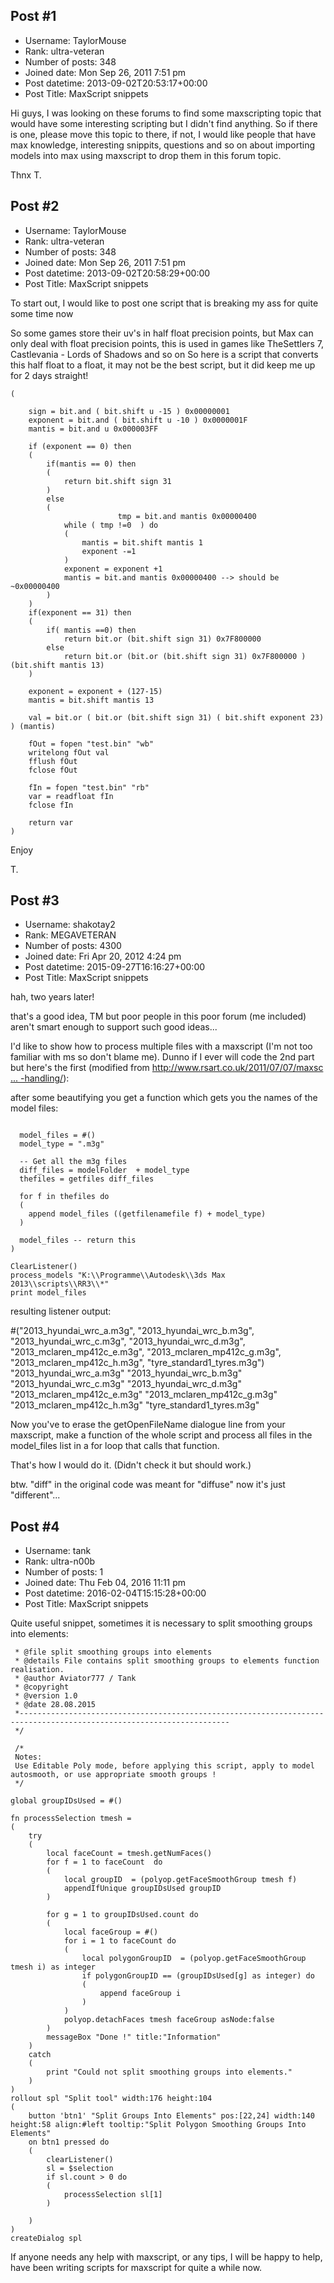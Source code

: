 ## Post #1
- Username: TaylorMouse
- Rank: ultra-veteran
- Number of posts: 348
- Joined date: Mon Sep 26, 2011 7:51 pm
- Post datetime: 2013-09-02T20:53:17+00:00
- Post Title: MaxScript snippets

Hi guys, I was looking on these forums to find some maxscripting topic that would have some interesting scripting but I didn't find anything. 
So if there is one, please move this topic to there, if not, I would like people that have max knowledge, interesting snippits, questions and so on about importing models into max using maxscript to drop them in this forum topic.

Thnx
T.
## Post #2
- Username: TaylorMouse
- Rank: ultra-veteran
- Number of posts: 348
- Joined date: Mon Sep 26, 2011 7:51 pm
- Post datetime: 2013-09-02T20:58:29+00:00
- Post Title: MaxScript snippets

To start out, I would like to post one script that is breaking my ass for quite some time now

So some games store their uv's in half float precision points, but Max can only deal with float precision points, 
this is used in games like TheSettlers 7, Castlevania - Lords of Shadows and so on
So here is a script that converts this half float to a float, it may not be the best script, but it did keep me up for 2 days straight!

```
(

	sign = bit.and ( bit.shift u -15 ) 0x00000001
	exponent = bit.and ( bit.shift u -10 ) 0x0000001F
	mantis = bit.and u 0x000003FF

	if (exponent == 0) then
	(
		if(mantis == 0) then
		(
			return bit.shift sign 31
		)
		else
		(
                        tmp = bit.and mantis 0x00000400
			while ( tmp !=0  ) do
			(
				mantis = bit.shift mantis 1
				exponent -=1
			)
			exponent = exponent +1	
			mantis = bit.and mantis 0x00000400 --> should be ~0x00000400
		)
	)
	if(exponent == 31) then
	(
		if( mantis ==0) then 
			return bit.or (bit.shift sign 31) 0x7F800000
		else
			return bit.or (bit.or (bit.shift sign 31) 0x7F800000 ) (bit.shift mantis 13)
	)	
	
	exponent = exponent + (127-15)
	mantis = bit.shift mantis 13
	
	val = bit.or ( bit.or (bit.shift sign 31) ( bit.shift exponent 23) ) (mantis)
	
	fOut = fopen "test.bin" "wb"
	writelong fOut val
	fflush fOut
	fclose fOut

	fIn = fopen "test.bin" "rb"
	var = readfloat fIn
	fclose fIn
	
	return var 
)

```


Enjoy

T.
## Post #3
- Username: shakotay2
- Rank: MEGAVETERAN
- Number of posts: 4300
- Joined date: Fri Apr 20, 2012 4:24 pm
- Post datetime: 2015-09-27T16:16:27+00:00
- Post Title: MaxScript snippets

hah, two years later!  

that's a good idea, TM   but poor people in this poor forum (me included) aren't smart enough to support such good ideas...

I'd like to show how to process multiple files with a maxscript (I'm not too familiar with ms so don't blame me).
Dunno if I ever will code the 2nd part but here's the first (modified from [http://www.rsart.co.uk/2011/07/07/maxsc ... -handling/](http://www.rsart.co.uk/2011/07/07/maxscript-image-file-handling/)):

after some beautifying you get a function which gets you the names of the model files:

```

  model_files = #()
  model_type = ".m3g"

  -- Get all the m3g files	
  diff_files = modelFolder  + model_type  
  thefiles = getfiles diff_files
	
  for f in thefiles do	
  (
    append model_files ((getfilenamefile f) + model_type)
  )

  model_files -- return this
)	

ClearListener()
process_models "K:\\Programme\\Autodesk\\3ds Max 2013\\scripts\\RR3\\*"
print model_files
```

resulting listener output:

#("2013_hyundai_wrc_a.m3g", "2013_hyundai_wrc_b.m3g", "2013_hyundai_wrc_c.m3g", "2013_hyundai_wrc_d.m3g", "2013_mclaren_mp412c_e.m3g", "2013_mclaren_mp412c_g.m3g", "2013_mclaren_mp412c_h.m3g", "tyre_standard1_tyres.m3g")
"2013_hyundai_wrc_a.m3g"
"2013_hyundai_wrc_b.m3g"
"2013_hyundai_wrc_c.m3g"
"2013_hyundai_wrc_d.m3g"
"2013_mclaren_mp412c_e.m3g"
"2013_mclaren_mp412c_g.m3g"
"2013_mclaren_mp412c_h.m3g"
"tyre_standard1_tyres.m3g"

Now you've to erase the getOpenFileName dialogue line from your maxscript,
make a function of the whole script and process all files in the model_files list
in a for loop that calls that function.

That's how I would do it. (Didn't check it but should work.)

btw. "diff" in the original code was meant for "diffuse" now it's just "different"...
## Post #4
- Username: tank
- Rank: ultra-n00b
- Number of posts: 1
- Joined date: Thu Feb 04, 2016 11:11 pm
- Post datetime: 2016-02-04T15:15:28+00:00
- Post Title: MaxScript snippets

Quite useful snippet, sometimes it is necessary to split smoothing groups into elements:

```
 * @file split smoothing groups into elements
 * @details File contains split smoothing groups to elements function realisation.
 * @author Aviator777 / Tank
 * @copyright
 * @version 1.0
 * @date 28.08.2015
 *---------------------------------------------------------------------------------------------------------------------
 */
 
 /*
 Notes:
 Use Editable Poly mode, before applying this script, apply to model autosmooth, or use appropriate smooth groups !
 */

global groupIDsUsed = #()

fn processSelection tmesh = 
(
	try 
	(
		local faceCount = tmesh.getNumFaces()
		for f = 1 to faceCount  do 
		(
			local groupID  = (polyop.getFaceSmoothGroup tmesh f)
			appendIfUnique groupIDsUsed groupID
		)

		for g = 1 to groupIDsUsed.count do 
		(
			local faceGroup = #()
			for i = 1 to faceCount do
			(
				local polygonGroupID  = (polyop.getFaceSmoothGroup tmesh i) as integer
				if polygonGroupID == (groupIDsUsed[g] as integer) do
				(
					append faceGroup i
				)
			)
			polyop.detachFaces tmesh faceGroup asNode:false
		)
		messageBox "Done !" title:"Information"
	)
	catch
	(
		print "Could not split smoothing groups into elements."
	)
)
rollout spl "Split tool" width:176 height:104
(
	button 'btn1' "Split Groups Into Elements" pos:[22,24] width:140 height:58 align:#left tooltip:"Split Polygon Smoothing Groups Into Elements"
	on btn1 pressed do
	(
		clearListener()
		sl = $selection
		if sl.count > 0 do 
		(
			processSelection sl[1]
		)
		
	)
)
createDialog spl
```


If anyone needs any help with maxscript, or any tips, I will be happy to help, have been writing scripts for maxscript for quite a while now.
